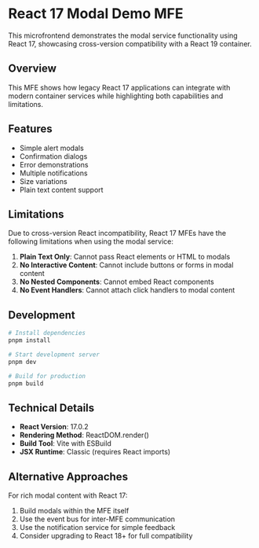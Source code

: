 # React 17 Modal Demo MFE

This microfrontend demonstrates the modal service functionality using React 17, showcasing cross-version compatibility with a React 19 container.

## Overview

This MFE shows how legacy React 17 applications can integrate with modern container services while highlighting both capabilities and limitations.

## Features

- Simple alert modals
- Confirmation dialogs
- Error demonstrations
- Multiple notifications
- Size variations
- Plain text content support

## Limitations

Due to cross-version React incompatibility, React 17 MFEs have the following limitations when using the modal service:

1. **Plain Text Only**: Cannot pass React elements or HTML to modals
2. **No Interactive Content**: Cannot include buttons or forms in modal content
3. **No Nested Components**: Cannot embed React components
4. **No Event Handlers**: Cannot attach click handlers to modal content

## Development

```bash
# Install dependencies
pnpm install

# Start development server
pnpm dev

# Build for production
pnpm build
```

## Technical Details

- **React Version**: 17.0.2
- **Rendering Method**: ReactDOM.render()
- **Build Tool**: Vite with ESBuild
- **JSX Runtime**: Classic (requires React imports)

## Alternative Approaches

For rich modal content with React 17:

1. Build modals within the MFE itself
2. Use the event bus for inter-MFE communication
3. Use the notification service for simple feedback
4. Consider upgrading to React 18+ for full compatibility
